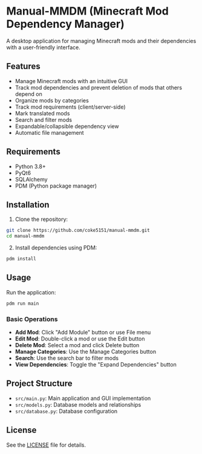 # Manual-MMDM (Minecraft Mod Dependency Manager)

A desktop application for managing Minecraft mods and their dependencies with a user-friendly interface.

## Features

- Manage Minecraft mods with an intuitive GUI
- Track mod dependencies and prevent deletion of mods that others depend on
- Organize mods by categories
- Track mod requirements (client/server-side)
- Mark translated mods
- Search and filter mods
- Expandable/collapsible dependency view
- Automatic file management

## Requirements

- Python 3.8+
- PyQt6
- SQLAlchemy
- PDM (Python package manager)

## Installation

1. Clone the repository:
```bash
git clone https://github.com/coke5151/manual-mmdm.git
cd manual-mmdm
```

2. Install dependencies using PDM:
```bash
pdm install
```

## Usage

Run the application:
```bash
pdm run main
```

### Basic Operations

- **Add Mod**: Click "Add Module" button or use File menu
- **Edit Mod**: Double-click a mod or use the Edit button
- **Delete Mod**: Select a mod and click Delete button
- **Manage Categories**: Use the Manage Categories button
- **Search**: Use the search bar to filter mods
- **View Dependencies**: Toggle the "Expand Dependencies" button

## Project Structure

- `src/main.py`: Main application and GUI implementation
- `src/models.py`: Database models and relationships
- `src/database.py`: Database configuration

## License

See the [LICENSE](LICENSE) file for details.
